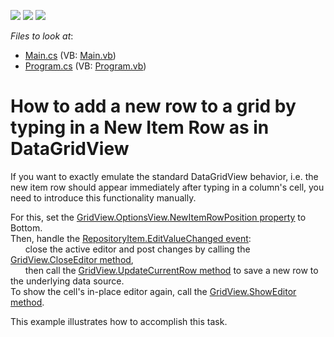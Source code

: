 <!-- default badges list -->
![](https://img.shields.io/endpoint?url=https://codecentral.devexpress.com/api/v1/VersionRange/128625244/13.1.4%2B)
[![](https://img.shields.io/badge/Open_in_DevExpress_Support_Center-FF7200?style=flat-square&logo=DevExpress&logoColor=white)](https://supportcenter.devexpress.com/ticket/details/E2891)
[![](https://img.shields.io/badge/📖_How_to_use_DevExpress_Examples-e9f6fc?style=flat-square)](https://docs.devexpress.com/GeneralInformation/403183)
<!-- default badges end -->
<!-- default file list -->
*Files to look at*:

* [Main.cs](./CS/WindowsApplication3/Main.cs) (VB: [Main.vb](./VB/WindowsApplication3/Main.vb))
* [Program.cs](./CS/WindowsApplication3/Program.cs) (VB: [Program.vb](./VB/WindowsApplication3/Program.vb))
<!-- default file list end -->
# How to add a new row to a grid by typing in a New Item Row as in DataGridView


<p>If you want to exactly emulate the standard DataGridView behavior, i.e. the new item row should appear immediately after typing in a column's cell, you need to introduce this functionality manually. </p><p>For this, set the <a href="http://documentation.devexpress.com/#WindowsForms/DevExpressXtraGridViewsGridGridOptionsView_NewItemRowPositiontopic"><u>GridView.OptionsView.NewItemRowPosition property</u></a> to Bottom. <br />
Then, handle the <a href="http://documentation.devexpress.com/#WindowsForms/DevExpressXtraEditorsRepositoryRepositoryItem_EditValueChangedtopic"><u>RepositoryItem.EditValueChanged event</u></a>: <br />
      close the active editor and post changes by calling the <a href="http://documentation.devexpress.com/#WindowsForms/DevExpressXtraGridViewsBaseBaseView_CloseEditortopic"><u>GridView.CloseEditor method</u></a>, <br />
      then call the <a href="http://documentation.devexpress.com/#WindowsForms/DevExpressXtraGridViewsBaseColumnView_UpdateCurrentRowtopic"><u>GridView.UpdateCurrentRow method</u></a> to save a new row to the underlying data source. <br />
To show the cell's in-place editor again, call the <a href="http://documentation.devexpress.com/#WindowsForms/DevExpressXtraGridViewsGridGridView_ShowEditortopic"><u>GridView.ShowEditor method</u></a>.</p><p>This example illustrates how to accomplish this task. </p>

<br/>


